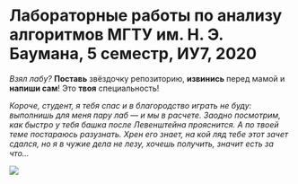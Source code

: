 # Лабораторные работы по анализу алгоритмов МГТУ им. Н. Э. Баумана, 5 семестр, ИУ7, 2020
*Взял лабу?* **Поставь** звёздочку репозиторию, **извинись** перед мамой и **напиши сам**! Это **твоя** специальность!

*Короче, студент, я тебя спас и в благородство играть не буду: выполнишь для меня пару лаб — и мы в расчете. Заодно посмотрим, как быстро у тебя башка после Левенштейна прояснится. А по твоей теме постараюсь разузнать. Хрен его знает, на кой ляд тебе этот зачет сдался, но я в чужие дела не лезу, хочешь получить, значит есть за что...*

![](https://sun9-69.userapi.com/impg/i_3-pDgf5D2ocXMMJde5WnxBqLId7N7hU8QKeQ/Qo7HxYV__s0.jpg?size=562x400&quality=96&proxy=1&sign=3240a670b28cea706b01645c8833a0aa&type=album)
